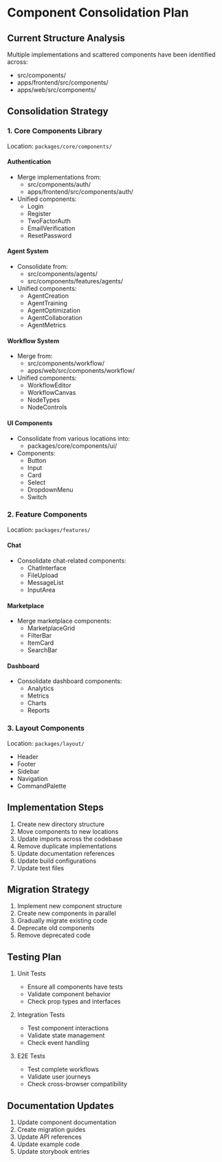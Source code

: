 # Component Consolidation Plan

## Current Structure Analysis

Multiple implementations and scattered components have been identified across:
- src/components/
- apps/frontend/src/components/
- apps/web/src/components/

## Consolidation Strategy

### 1. Core Components Library
Location: `packages/core/components/`

#### Authentication
- Merge implementations from:
  - src/components/auth/
  - apps/frontend/src/components/auth/
- Unified components:
  - Login
  - Register
  - TwoFactorAuth
  - EmailVerification
  - ResetPassword

#### Agent System
- Consolidate from:
  - src/components/agents/
  - src/components/features/agents/
- Unified components:
  - AgentCreation
  - AgentTraining
  - AgentOptimization
  - AgentCollaboration
  - AgentMetrics

#### Workflow System
- Merge from:
  - src/components/workflow/
  - apps/web/src/components/workflow/
- Unified components:
  - WorkflowEditor
  - WorkflowCanvas
  - NodeTypes
  - NodeControls

#### UI Components
- Consolidate from various locations into:
  - packages/core/components/ui/
- Components:
  - Button
  - Input
  - Card
  - Select
  - DropdownMenu
  - Switch

### 2. Feature Components
Location: `packages/features/`

#### Chat
- Consolidate chat-related components:
  - ChatInterface
  - FileUpload
  - MessageList
  - InputArea

#### Marketplace
- Merge marketplace components:
  - MarketplaceGrid
  - FilterBar
  - ItemCard
  - SearchBar

#### Dashboard
- Consolidate dashboard components:
  - Analytics
  - Metrics
  - Charts
  - Reports

### 3. Layout Components
Location: `packages/layout/`

- Header
- Footer
- Sidebar
- Navigation
- CommandPalette

## Implementation Steps

1. Create new directory structure
2. Move components to new locations
3. Update imports across the codebase
4. Remove duplicate implementations
5. Update documentation references
6. Update build configurations
7. Update test files

## Migration Strategy

1. Implement new component structure
2. Create new components in parallel
3. Gradually migrate existing code
4. Deprecate old components
5. Remove deprecated code

## Testing Plan

1. Unit Tests
   - Ensure all components have tests
   - Validate component behavior
   - Check prop types and interfaces

2. Integration Tests
   - Test component interactions
   - Validate state management
   - Check event handling

3. E2E Tests
   - Test complete workflows
   - Validate user journeys
   - Check cross-browser compatibility

## Documentation Updates

1. Update component documentation
2. Create migration guides
3. Update API references
4. Update example code
5. Update storybook entries
